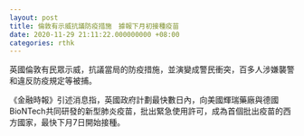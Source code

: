 ```yaml
---
layout: post
title: 倫敦有示威抗議防疫措施　據報下月初接種疫苗
date: 2020-11-29 21:11:22.000000000 +08:00
categories: rthk
---
```


英國倫敦有民眾示威，抗議當局的防疫措施，並演變成警民衝突，百多人涉嫌襲警和違反防疫規定等被捕。

《金融時報》引述消息指，英國政府計劃最快數日內，向美國輝瑞藥廠與德國BioNTech共同研發的新型肺炎疫苗，批出緊急使用許可，成為首個批出疫苗的西方國家，最快下月7日開始接種。
